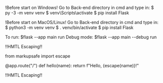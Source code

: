 !Before start on Windows!
Go to Back-end directory in cmd and type in:
$ py -3 -m venv venv 
$ venv\Scripts\activate
$ pip install Flask

!Before start on MacOS/Linux!
Go to Back-end directory in cmd and type in:
$ python3 -m venv venv
$ . venv/bin/activate
$ pip install Flask

To run: $flask --app main run
Debug mode: $flask --app main --debug run

!!HMTL Escaping!!

from markupsafe import escape

@app.route("/<name>")
def hello(name):
    return f"Hello, {escape(name)}!"

!!HMTL Escaping!!